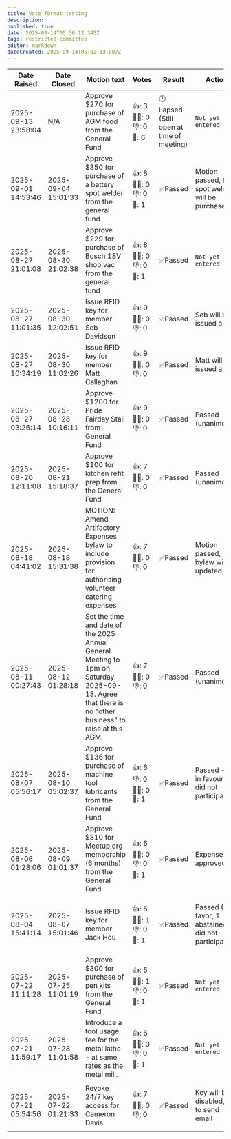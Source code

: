 ```yaml
---
title: Vote format testing
description: 
published: true
date: 2025-09-14T05:56:12.345Z
tags: restricted-committee
editor: markdown
dateCreated: 2025-09-14T05:02:33.807Z
---
```


| Date Raised         | Date Closed         | Motion text                                                                                                                                           | Votes                           | Result                                  | Action                                                          | Discussion                                                    |
|---------------------|---------------------|-------------------------------------------------------------------------------------------------------------------------------------------------------|---------------------------------|-----------------------------------------|-----------------------------------------------------------------|---------------------------------------------------------------|
| 2025-09-13 23:58:04 | N/A                 | Approve $270 for purchase of AGM food from the General Fund                                                                                           | 👍: 3<br>🤷‍♂️: 0<br>👎: 0<br>👻: 6 | 🕛Lapsed (Still open at time of meeting) | `Not yet entered`                                               | N/A                                                           |
| 2025-09-01 14:53:46 | 2025-09-04 15:01:33 | Approve $350 for purchase of a battery spot welder from the general fund                                                                              | 👍: 8<br>🤷‍♂️: 0<br>👎: 0<br>👻: 1 | ✅Passed                                 | Motion passed, the spot welder will be purchased.               | N/A                                                           |
| 2025-08-27 21:01:08 | 2025-08-30 21:02:38 | Approve $229 for purchase of Bosch 18V shop vac from the general fund                                                                                 | 👍: 8<br>🤷‍♂️: 0<br>👎: 0<br>👻: 1 | ✅Passed                                 | `Not yet entered`                                               | N/A                                                           |
| 2025-08-27 11:01:35 | 2025-08-30 12:02:51 | Issue RFID key for member Seb Davidson                                                                                                                | 👍: 9<br>🤷‍♂️: 0<br>👎: 0         | ✅Passed                                 | Seb will be issued a key.                                       | N/A                                                           |
| 2025-08-27 10:34:19 | 2025-08-30 11:02:26 | Issue RFID key for member Matt Callaghan                                                                                                              | 👍: 9<br>🤷‍♂️: 0<br>👎: 0         | ✅Passed                                 | Matt will be issued a key.                                      | N/A                                                           |
| 2025-08-27 03:26:14 | 2025-08-28 10:16:11 | Approve $1200 for Pride Fairday Stall from General Fund                                                                                               | 👍: 9<br>🤷‍♂️: 0<br>👎: 0         | ✅Passed                                 | <p>Passed (unanimous)</p>                                       | [View on Loomio](https://vote.artifactory.org.au/d/ItXmiJE2/) |
| 2025-08-20 12:11:08 | 2025-08-21 15:18:37 | Approve $100 for kitchen refit prep from the General Fund                                                                                             | 👍: 7<br>🤷‍♂️: 0<br>👎: 0         | ✅Passed                                 | <p>Passed (unanimous)</p>                                       | [View on Loomio](https://vote.artifactory.org.au/d/kR3cs7Hh/) |
| 2025-08-18 04:41:02 | 2025-08-18 15:31:38 | MOTION: Amend Artifactory Expenses bylaw to include provision for authorising volunteer catering expenses                                             | 👍: 7<br>🤷‍♂️: 0<br>👎: 0         | ✅Passed                                 | Motion passed, bylaw will be updated.                           | N/A                                                           |
| 2025-08-11 00:27:43 | 2025-08-12 01:28:18 | Set the time and date of the 2025 Annual General Meeting to 1pm on Saturday 2025-09-13. Agree that there is no "other business" to raise at this AGM. | 👍: 7<br>🤷‍♂️: 0<br>👎: 0         | ✅Passed                                 | <p>Passed (unanimous).</p>                                      | N/A                                                           |
| 2025-08-07 05:56:17 | 2025-08-10 05:02:37 | Approve $136 for purchase of machine tool lubricants from the General Fund                                                                            | 👍: 6<br>👎: 0<br>🤷‍♂️: 0<br>👻: 1 | ✅Passed                                 | <p>Passed - 6 in favour, 1 did not participate.</p>             | N/A                                                           |
| 2025-08-06 01:28:06 | 2025-08-09 01:01:37 | Approve $310 for Meetup.org membership (6 months) from the General Fund                                                                               | 👍: 6<br>🤷‍♂️: 0<br>👎: 0<br>👻: 1 | ✅Passed                                 | <p>Expense approved</p>                                         | N/A                                                           |
| 2025-08-04 15:41:14 | 2025-08-07 15:01:46 | Issue RFID key for member Jack Hou                                                                                                                    | 👍: 5<br>🤷‍♂️: 1<br>👎: 0<br>👻: 1 | ✅Passed                                 | <p>Passed (5 in favor, 1 abstained, 1 did not participate.)</p> | N/A                                                           |
| 2025-07-22 11:11:28 | 2025-07-25 11:01:19 | Approve $300 for purchase of pen kits from the General Fund                                                                                           | 👍: 5<br>🤷‍♂️: 1<br>👎: 0<br>👻: 1 | ✅Passed                                 | `Not yet entered`                                               | N/A                                                           |
| 2025-07-21 11:59:17 | 2025-07-28 11:01:58 | Introduce a tool usage fee for the metal lathe - at same rates as the metal mill.                                                                     | 👍: 6<br>🤷‍♂️: 0<br>👎: 0<br>👻: 1 | ✅Passed                                 | `Not yet entered`                                               | [View on Loomio](https://vote.artifactory.org.au/d/cLB1r2PD/) |
| 2025-07-21 05:54:56 | 2025-07-22 01:21:33 | Revoke 24/7 key access for Cameron Davis                                                                                                              | 👍: 7<br>🤷‍♂️: 0<br>👎: 0         | ✅Passed                                 | <p>Key will be disabled, JC to send email</p>                   | N/A                                                           |
